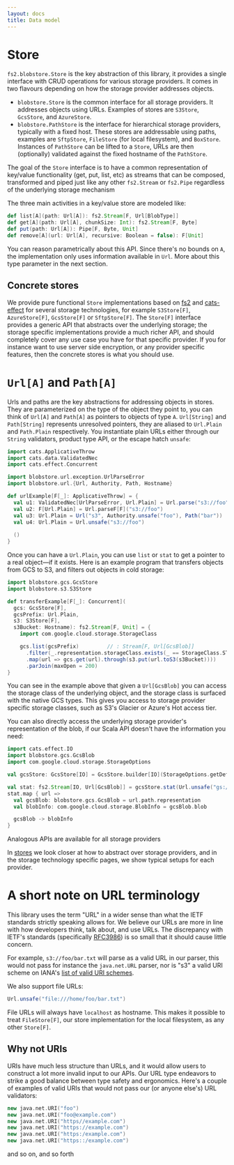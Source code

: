 ```yaml
---
layout: docs
title: Data model
---
```


# Store

`fs2.blobstore.Store` is the key abstraction of this library, it provides a single interface with CRUD operations for various storage providers. It comes in two flavours depending on how the storage provider addresses objects.

* `blobstore.Store` is the common interface for all storage providers. It addresses objects using URLs. Examples of stores are `S3Store`, `GcsStore`, and `AzureStore`.
* `blobstore.PathStore` is the interface for hierarchical storage providers, typically with a fixed host. These stores are addressable using paths, examples are `SftpStore`, `FileStore` (for local filesystem), and `BoxStore`. Instances of `PathStore` can be lifted to a `Store`, URLs are then (optionally) validated against the fixed hostname of the `PathStore`.

The goal of the `Store` interface is to have a common representation of key/value functionality (get, put, list, etc) as streams that can be composed, transformed and piped just like any other `fs2.Stream` or `fs2.Pipe` regardless of the underlying storage mechanism

The three main activities in a key/value store are modeled like:

```scala
def list[A](path: Url[A]): fs2.Stream[F, Url[BlobType]]
def get[A](path: Url[A], chunkSize: Int): fs2.Stream[F, Byte]
def put(path: Url[A]): Pipe[F, Byte, Unit] 
def remove[A](url: Url[A], recursive: Boolean = false): F[Unit]
```

You can reason parametrically about this API. Since there's no bounds on `A`, the implementation only uses information available in `Url`. More about this type parameter in the next section.

## Concrete stores

We provide pure functional `Store` implementations based on [fs2](https://fs2.io) and [cats-effect](https://typelevel.org/cats-effect/) for several storage technologies, for example `S3Store[F]`, `AzureStore[F]`, `GcsStore[F]` or `SftpStore[F]`. The `Store[F]` interface provides a generic API that abstracts over the underlying storage; the storage specific implementations provide a much richer API, and should completely cover any use case you have for that specific provider. If you for instance want to use server side encryption, or any provider specific features, then the concrete stores is what you should use.

# `Url[A]` and `Path[A]`

Urls and paths are the key abstractions for addressing objects in stores. They are parameterized on the type of the object they point to, you can think of `Url[A]` and `Path[A]` as pointers to objects of type `A`. `Url[String]` and `Path[String]` represents unresolved pointers, they are aliased to `Url.Plain` and `Path.Plain` respectively. You instantiate plain URLs either through our `String` validators, product type API, or the escape hatch `unsafe`:

```scala mdoc
import cats.ApplicativeThrow
import cats.data.ValidatedNec
import cats.effect.Concurrent

import blobstore.url.exception.UrlParseError
import blobstore.url.{Url, Authority, Path, Hostname}

def urlExample[F[_]: ApplicativeThrow] = {
  val u1: ValidatedNec[UrlParseError, Url.Plain] = Url.parse("s3://foo")
  val u2: F[Url.Plain] = Url.parseF[F]("s3://foo")
  val u3: Url.Plain = Url("s3", Authority.unsafe("foo"), Path("bar"))
  val u4: Url.Plain = Url.unsafe("s3://foo")
  
  ()
}
```


Once you can have a `Url.Plain`, you can use `list` or `stat` to get a pointer to a real object—if it exists. Here is an example program that transfers objects from GCS to S3, and filters out objects in cold storage: 

```scala mdoc
import blobstore.gcs.GcsStore
import blobstore.s3.S3Store

def transferExample[F[_]: Concurrent](
  gcs: GcsStore[F],
  gcsPrefix: Url.Plain, 
  s3: S3Store[F], 
  s3Bucket: Hostname): fs2.Stream[F, Unit] = {
    import com.google.cloud.storage.StorageClass

    gcs.list(gcsPrefix)         // : Stream[F, Url[GcsBlob]]
      .filter(_.representation.storageClass.exists(_ == StorageClass.STANDARD)) 
      .map(url => gcs.get(url).through(s3.put(url.toS3(s3Bucket))))
      .parJoin(maxOpen = 200) 
}
```

You can see in the example above that given a `Url[GcsBlob]` you can access the storage class of the underlying object, and the storage class is surfaced with the native GCS types. This gives you access to storage provider specific storage classes, such as S3's Glacier or Azure's Hot access tier.

You can also directly access the underlying storage provider's representation of the blob, if our Scala API doesn't have the information you need:

```scala mdoc:compile-only
import cats.effect.IO
import blobstore.gcs.GcsBlob
import com.google.cloud.storage.StorageOptions

val gcsStore: GcsStore[IO] = GcsStore.builder[IO](StorageOptions.getDefaultInstance.getService).unsafe

val stat: fs2.Stream[IO, Url[GcsBlob]] = gcsStore.stat(Url.unsafe("gs://foo/bar"))
stat.map { url =>
  val gcsBlob: blobstore.gcs.GcsBlob = url.path.representation
  val blobInfo: com.google.cloud.storage.BlobInfo = gcsBlob.blob

  gcsBlob -> blobInfo
}
```


Analogous APIs are available for all storage providers

In [stores](./stores) we look closer at how to abstract over storage providers, and in the storage technology specific pages, we show typical setups for each provider.

# A short note on URL terminology

This library uses the term "URL" in a wider sense than what the IETF standards strictly speaking allows for. We believe our URLs are more in line with how developers think, talk about, and use URLs. The discrepancy with IETF's standards (specifically [RFC3986](https://tools.ietf.org/html/rfc3986)) is so small that it should cause little concern.

For example, `s3://foo/bar.txt` will parse as a valid URL in our parser, this would not pass for instance the `java.net.URL` parser, nor is "s3" a valid URI scheme on IANA's [list of valid URI schemes](https://www.iana.org/assignments/uri-schemes/uri-schemes.xhtml).

We also support file URLs:

```scala mdoc
Url.unsafe("file:///home/foo/bar.txt")
```

File URLs will always have `localhost` as hostname. This makes it possible to treat `FileStore[F]`, our store implementation for the local filesystem, as any other `Store[F]`.

## Why not URIs

URIs have much less structure than URLs, and it would allow users to construct a lot more invalid input to our APIs. Our URL type endeavors to strike a good balance between type safety and ergonomics. Here's a couple of examples of valid URIs that would not pass our (or anyone else's) URL validators:

```scala mdoc
new java.net.URI("foo")
new java.net.URI("foo@example.com")
new java.net.URI("https//example.com")
new java.net.URI("https://example.com")
new java.net.URI("https:/example.com")
new java.net.URI("https::/example.com")
```

and so on, and so forth